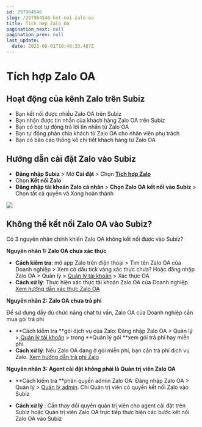```yaml
---
id: 297964546
slug: /297964546-ket-noi-zalo-oa
title: Tích hợp Zalo OA
pagination_next: null
pagination_prev: null
last_update:
  date: 2023-08-01T10:48:33.487Z
---
```


# Tích hợp Zalo OA 



## Hoạt động của kênh Zalo trên Subiz




- Bạn kết nối được nhiều Zalo OA trên Subiz
- Bạn nhận được tin nhắn của khách hàng Zalo OA trên Subiz
- Bạn có bot tự động trả lời tin nhắn từ Zalo OA
- Bạn tự động phân chia khách từ Zalo OA cho nhân viên phụ trách
- Bạn có báo cáo thống kê chi tiết khách hàng từ Zalo OA
## Hướng dẫn cài đặt Zalo vào Subiz




- **Đăng nhập Subiz** > Mở **Cài đặt** > Chọn **[Tích hợp Zalo](https://app.subiz.com.vn/settings/zalo)**
- Chọn **Kết nối Zalo**
- **Đăng nhập tài khoản Zalo cá nhân** > **Chọn Zalo OA kết nối vào Subiz** > Chọn tất cả quyền và Xong hoàn thành




![](https://vcdn.subiz-cdn.com/file/firsxzdcpdabpoaqusbd_acpxkgumifuoofoosble)



## Không thể kết nối Zalo OA vào Subiz?




Có 3 nguyên nhân chính khiến Zalo OA không kết nối được vào Subiz?



**Nguyên nhân 1: Zalo OA chưa xác thực**



- **Cách kiểm tra**: mở app Zalo trên điện thoại > Tìm tên Zalo OA của Doanh nghiệp > Xem có dấu tick vàng xác thực chưa? Hoặc đăng nhập Zalo OA > Quản lý > [Quản lý tài khoản](https://oa.zalo.me/manage/account) > Xác thực OA
- **Cách xử lý**: Thực hiện xác thực tài khoản Zalo OA của Doanh nghiệp. [Xem hướng dẫn xác thực Zalo OA](https://oa.zalo.me/home/resources/guides/huong-dan-xac-thuc-tai-khoan-official-account-cho-doanh-nghiep_70)





**Nguyên nhân 2: Zalo OA chưa trả phí**



Để sử dụng đầy đủ chức năng chat tư vấn, Zalo OA của Doanh nghiệp cần mua gói trả phí



- **Cách kiểm tra **gói dịch vụ của Zalo: Đăng nhập Zalo OA > Quản lý >[ Quản lý tài khoản](https://oa.zalo.me/manage/account) > trong **Quản lý gói **xem gói trả phí hay miễn phí
- **Cách xử lý**: Nếu Zalo OA đang ở gói miễn phí, bạn cần trả phí dịch vụ Zalo. [Xem hướng dẫn trả phí Zalo](https://oa.zalo.me/home/resources/policy/-trien-khai-goi-dich-vu-tra-phi-voi-zalo-oa-doanh-nghiep_4326077009372661188)



**Nguyên nhân 3: Agent cài đặt không phải là Quản trị viên Zalo OA**



- **Cách kiểm tra **phân quyền admin Zalo OA: Đăng nhập Zalo OA > Quản lý > [Quản lý admin](https://oa.zalo.me/manage/mnadmin). Chỉ Quản trị viên có quyền kết nối Zalo vào Subiz

- **Cách xử lý** : Cần thay đổi quyền quản trị viên cho agent cài đặt trên Subiz hoặc Quản trị viên Zalo OA trực tiếp thực hiện các bước kết nối Zalo OA vào Subiz